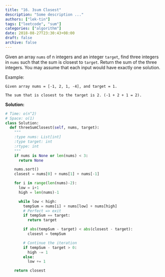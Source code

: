 ```yaml
---
title: "16. 3sum Closest"
description: "Some description ..."
authors: ["lek-tin"]
tags: ["leetcode", "sum"]
categories: ["algorithm"]
date: 2018-08-27T23:30:43+08:00
draft: false
archive: false
---
```

Given an array `nums` of n integers and an integer `target`, find three integers in `nums` such that the sum is closest to `target`. Return the sum of the three integers. You may assume that each input would have exactly one solution.

Example:
```
Given array nums = [-1, 2, 1, -4], and target = 1.

The sum that is closest to the target is 2. (-1 + 2 + 1 = 2).
```
**Solution:**
```python
# Time: o(n^2)
# Space: o(1)
class Solution:
  def threeSumClosest(self, nums, target):
    """
    :type nums: List[int]
    :type target: int
    :rtype: int
    """
    if nums is None or len(nums) < 3:
      return None

    nums.sort()
    closest = nums[0] + nums[1] + nums[-1]

    for i in range(len(nums)-2):
      low = i+1
      high = len(nums)-1

      while low < high:
        tempSum = nums[i] + nums[low] + nums[high]
        # Perfect => exit
        if tempSum == target:
          return target

        if abs(tempSum - target) < abs(closest - target):
          closest = tempSum

        # Continue the iteration
        if tempSum - target > 0:
          high -= 1
        else:
          low += 1

    return closest
```